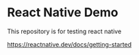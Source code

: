 # React Native Demo
This repository is for testing react native

https://reactnative.dev/docs/getting-started